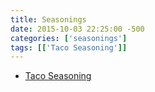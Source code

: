 ```yaml
---
title: Seasonings
date: 2015-10-03 22:25:00 -500
categories: ['seasonings']
tags: [['Taco Seasoning']]
---
```


-   [Taco Seasoning](Taco_Seasoning "wikilink")
